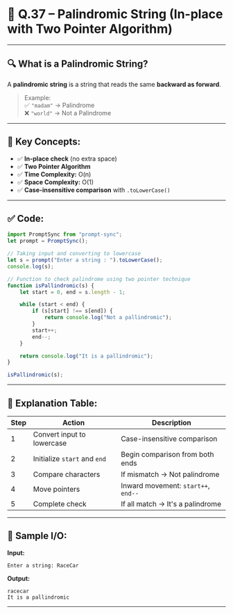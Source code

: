 
# 📝 **Q.37 – Palindromic String (In-place with Two Pointer Algorithm)**

---

## 🔍 **What is a Palindromic String?**

A **palindromic string** is a string that reads the same **backward as forward**.

> Example:  
> ✅ `"madam"` → Palindrome  
> ❌ `"world"` → Not a Palindrome

---

## 🧠 **Key Concepts:**

- ✅ **In-place check** (no extra space)
- ✅ **Two Pointer Algorithm**
- ✅ **Time Complexity:** O(n)
- ✅ **Space Complexity:** O(1)
- ✅ **Case-insensitive comparison** with `.toLowerCase()`

---

## ✅ **Code:**

```js
import PromptSync from "prompt-sync";
let prompt = PromptSync();

// Taking input and converting to lowercase
let s = prompt("Enter a string : ").toLowerCase();
console.log(s);

// Function to check palindrome using two pointer technique
function isPallindromic(s) {
    let start = 0, end = s.length - 1;

    while (start < end) {
        if (s[start] !== s[end]) {
            return console.log("Not a pallindromic");
        }
        start++;
        end--;
    }

    return console.log("It is a pallindromic");
}

isPallindromic(s);
```

---

## 🧾 **Explanation Table:**

| Step | Action                        | Description                                  |
|------|-------------------------------|----------------------------------------------|
| 1    | Convert input to lowercase    | Case-insensitive comparison                  |
| 2    | Initialize `start` and `end`  | Begin comparison from both ends              |
| 3    | Compare characters            | If mismatch → Not palindrome                 |
| 4    | Move pointers                 | Inward movement: `start++`, `end--`          |
| 5    | Complete check                | If all match → It's a palindrome             |

---

## 🧪 **Sample I/O:**

**Input:**  
```
Enter a string: RaceCar
```

**Output:**  
```
racecar
It is a pallindromic
```

---